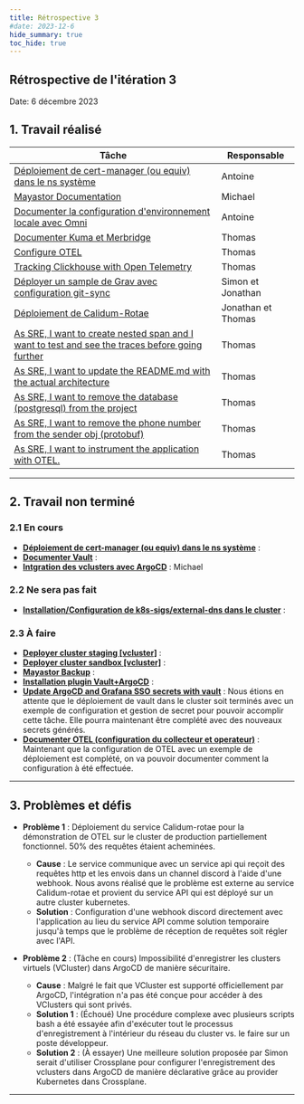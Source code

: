 ```yaml
---
title: Rétrospective 3
#date: 2023-12-6
hide_summary: true
toc_hide: true
---
```

## Rétrospective de l'itération 3

Date: 6 décembre 2023

## 1. Travail réalisé

| Tâche                                                                                                                                                          | Responsable       |
| -------------------------------------------------------------------------------------------------------------------------------------------------------------- | ----------------- |
| [Déploiement de cert-manager (ou equiv) dans le ns système](https://github.com/ClubCedille/Plateforme-Cedille/issues/26)                                       | Antoine           |
| [Mayastor Documentation](https://github.com/ClubCedille/Plateforme-Cedille/issues/24)                                                                          | Michael           |
| [Documenter la configuration d'environnement locale avec Omni](https://github.com/ClubCedille/Plateforme-Cedille/issues/19)                                    | Antoine           |
| [Documenter Kuma et Merbridge](https://github.com/ClubCedille/Plateforme-Cedille/issues/29)                                                                    | Thomas            |
| [Configure OTEL](https://github.com/ClubCedille/Plateforme-Cedille/issues/60)                                                                                  | Thomas            |
| [Tracking Clickhouse with Open Telemetry](https://github.com/ClubCedille/Plateforme-Cedille/issues/63)                                                         | Thomas            |
| [Déployer un sample de Grav avec configuration git-sync](https://github.com/ClubCedille/Plateforme-Cedille/issues/97)                                          | Simon et Jonathan |
| [Déploiement de Calidum-Rotae](https://github.com/ClubCedille/Plateforme-Cedille/issues/98)                                                                    | Jonathan et Thomas|
| [As SRE, I want to create nested span and I want to test and see the traces before going further](https://github.com/ClubCedille/Plateforme-Cedille/issues/83) | Thomas            |
| [As SRE, I want to update the README.md with the actual architecture](https://github.com/ClubCedille/Plateforme-Cedille/issues/71)                             | Thomas            |
| [As SRE, I want to remove the database (postgresql) from the project](https://github.com/ClubCedille/Plateforme-Cedille/issues/70)                             | Thomas            |
| [As SRE, I want to remove the phone number from the sender obj (protobuf)](https://github.com/ClubCedille/Plateforme-Cedille/issues/69)                        | Thomas            |
| [As SRE, I want to instrument the application with OTEL.](https://github.com/ClubCedille/Plateforme-Cedille/issues/68)                                         | Thomas            |

---

## 2. Travail non terminé

### 2.1 En cours

- **[Déploiement de cert-manager (ou equiv) dans le ns système](https://github.com/ClubCedille/Plateforme-Cedille/issues/26)** : 
- **[Documenter Vault](https://github.com/ClubCedille/Plateforme-Cedille/issues/69)** : 
- **[Intgration des vclusters avec ArgoCD](https://github.com/ClubCedille/Plateforme-Cedille/pull/129)** : Michael

### 2.2 Ne sera pas fait

- **[Installation/Configuration de k8s-sigs/external-dns dans le cluster](https://github.com/ClubCedille/Plateforme-Cedille/issues/35)** : 

### 2.3 À faire

- **[Deployer cluster staging [vcluster]](https://github.com/ClubCedille/Plateforme-Cedille/issues/6)** :
- **[Deployer cluster sandbox [vcluster]](https://github.com/ClubCedille/Plateforme-Cedille/issues/7)** :
- **[Mayastor Backup](https://github.com/ClubCedille/Plateforme-Cedille/issues/23)** :
- **[Installation plugin Vault+ArgoCD](https://github.com/ClubCedille/Plateforme-Cedille/issues/103)** :
- **[Update ArgoCD and Grafana SSO secrets with vault](https://github.com/ClubCedille/Plateforme-Cedille/issues/110)** : Nous étions en attente que le déploiement de vault dans le cluster soit terminés avec un exemple de configuration et gestion de secret pour pouvoir accomplir cette tâche. Elle pourra maintenant être complété avec des nouveaux secrets générés.
- **[Documenter OTEL (configuration du collecteur et operateur)](https://github.com/ClubCedille/Plateforme-Cedille/issues/121)** : Maintenant que la configuration de OTEL avec un exemple de déploiement est complété, on va pouvoir documenter comment la configuration à été effectuée.

---

## 3. Problèmes et défis

- **Problème 1** : Déploiement du service Calidum-rotae pour la démonstration de OTEL sur le cluster de production partiellement fonctionnel. 50% des requêtes étaient acheminées.
  - **Cause** : Le service communique avec un service api qui reçoit des requêtes http et les envois dans un channel discord à l'aide d'une webhook. Nous avons réalisé que le problème est externe au service 
  Calidum-rotae et provient du service API qui est déployé sur un autre cluster kubernetes.
  - **Solution** : Configuration d'une webhook discord directement avec l'application au lieu du service API comme solution temporaire jusqu'à temps que le problème de réception de requêtes soit régler avec l'API.

- **Problème 2** : (Tâche en cours) Impossibilité d'enregistrer les clusters virtuels (VCluster) dans ArgoCD de manière sécuritaire.
  - **Cause** : Malgré le fait que VCluster est supporté officiellement par ArgoCD, l'intégration n'a pas été conçue pour accéder à des VClusters qui sont privés.
  - **Solution 1** : (Échoué) Une procédure complexe avec plusieurs scripts bash a été essayée afin d'exécuter tout le processus d'enregistrement à l'intérieur du réseau du cluster vs. le faire sur un poste développeur.
  - **Solution 2** : (À essayer) Une meilleure solution proposée par Simon serait d'utiliser Crossplane pour configurer l'enregistrement des vclusters dans ArgoCD de manière déclarative grâce au provider Kubernetes dans Crossplane. 
---
